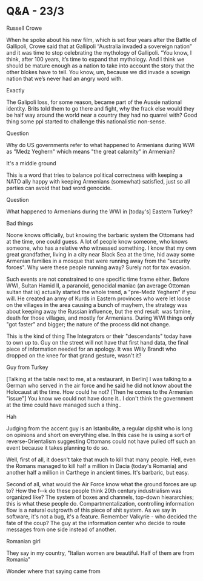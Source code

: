 # Q&A - 23/3

Russell Crowe

When he spoke about his new film, which is set four years after the 
Battle of Gallipoli, Crowe said that at Gallipoli “Australia invaded a 
sovereign nation” and it was time to stop celebrating the mythology of 
Gallipoli. “You know, I think, after 100 years, it’s time to 
expand that mythology. And I think we should be mature enough as a 
nation to take into account the story that the other blokes have to 
tell. You know, um, because we did invade a soveign nation that we’s 
never had an angry word with.

Exactly

The Galipoli loss, for some reason, became part of the Aussie national identity. Brits told them to go there and fight, why the frack else would they be half way around the world near a country they had no quarrel with? Good thing some ppl started to challenge this nationalistic non-sense.

Question

Why do US governments refer to what happened to Armenians during WWI as "Medz Yeghern" which means "the great calamity" in Armenian?

It's a middle ground

This is a word that tries to balance political correctness with keeping a NATO ally happy with keeping Armenians (somewhat) satisfied, just so all parties can avoid that bad word genocide.

Question

What happened to Armenians during the WWI in [today's] Eastern Turkey?

Bad things

Noone knows officially, but knowing the barbaric system the Ottomans had at the time, one could guess. A lot of people know someone, who knows someone, who has a relative who witnessed something. I know that my own great grandfather, living in a city near Black Sea at the time, hid away some Armenian families in a mosque that were running away from the "security forces". Why were these people running away? Surely not for tax evasion.

Such events are not constrained to one specific time frame either. Before WWI, Sultan Hamid II, a paranoid, genocidal maniac (an average Ottoman sultan that is) actually started the whole trend, a "pre-Medz Yeghern" if you will. He created an army of Kurds in Eastern provinces who were let loose on the villages in the area causing a bunch of mayhem, the strategy was about keeping away the Russian influence, but the end result  was famine, death for those villages, and mostly for Armenians. During WWI things only "got faster" and bigger; the nature of the process did not change. 

This is the kind of thing The Integrators or their "descendants" today have to own up to. Guy on the street will not have that first hand data, the final piece of information needed for an apology. It was Willy Brandt who dropped on the knee for that grand gesture, wasn't it?

Guy from Turkey

[Talking at the table next to me, at a restaurant, in Berlin] I was talking to a German who served in the air force and he said he did not know about the Holocaust at the time. How could he not? [Then he comes to the Armenian "issue"] You know we could not have done it.. I don't think the government at the time could have managed such a thing..

Hah

Judging from the accent guy is an Istanbulite, a regular dipshit who is long on opinions and short on everything else. In this case he is using a sort of reverse-Orientalism suggesting Ottomans could not have pulled off such an event because it takes planning to do so. 

Well, first of all, it doesn't take that much to kill that many people. Hell, even the Romans managed to kill half a million in Dacia (today's Romania) and another half a million in Carthege in ancient times. It's barbaric, but easy.

Second of all, what would the Air Force know what the ground forces are up to? How the f--k do these people think 20th century industrialism was organized like? The system of boxes and channels, top-down hieararchies; this is what these people do. Compartmentalization, controlling information flow is a natural outgrowth of this piece of shit system. As we say in software, it's not a bug, it's a feature. Remember Valkyrie - who decided the fate of the coup? The guy at the information center who decide to route messages from one side instead of another.

Romanian girl

They say in my country, "Italian women are beautiful. Half of them are
from Romania"

Wonder where that saying came from










